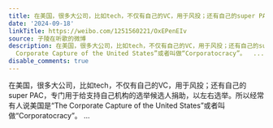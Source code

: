 ```yaml
---
title: 在美国，很多大公司，比如tech，不仅有自己的VC，用于风投；还有自己的super PAC，专门用于给支持自己机构的选举候选人捐助，以左右选举。所以经常有人说美国是...
date: '2024-09-18'
linkTitle: https://weibo.com/1251560221/OxEPenEIv
source: 子陵在听歌的微博
description: 在美国，很多大公司，比如tech，不仅有自己的VC，用于风投；还有自己的super PAC，专门用于给支持自己机构的选举候选人捐助，以左右选举。所以经常有人说美国是“The
  Corporate Capture of the United States”或者叫做“Corporatocracy”。  ...
disable_comments: true
---
```

在美国，很多大公司，比如tech，不仅有自己的VC，用于风投；还有自己的super PAC，专门用于给支持自己机构的选举候选人捐助，以左右选举。所以经常有人说美国是“The Corporate Capture of the United States”或者叫做“Corporatocracy”。  ...